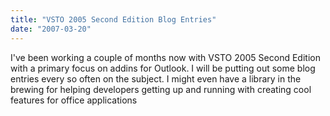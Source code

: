 ```yaml
---
title: "VSTO 2005 Second Edition Blog Entries"
date: "2007-03-20"
---
```


I've been working a couple of months now with VSTO 2005 Second Edition with a primary focus on addins for Outlook. I will be putting out some blog entries every so often on the subject. I might even have a library in the brewing for helping developers getting up and running with creating cool features for office applications
